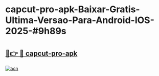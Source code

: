 # capcut-pro-apk-Baixar-Gratis-Ultima-Versao-Para-Android-IOS-2025-#9h89s

# <h2><a href="https://ainizakaria.my?title=capcut-pro-apk&ref=22M">🔗👉 🔴 capcut-pro-apk</a></h2>

[![acn](https://github.com/user-attachments/assets/0f9c940e-d8b0-45ae-aac7-cd30a18b3e1c)](https://ainizakaria.my?title=capcut-pro-apk&ref=22M)

